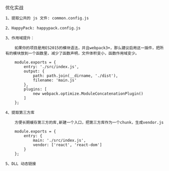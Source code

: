 优化实战

    1、提取公共的 js 文件: common.config.js

    2、HappyPack: happypack.config.js

    3、作用域提升：

        如果你的项目是用ES2015的模块语法，并且webpack3+，那么建议启用这一插件，把所有的模块放到一个函数里，减少了函数声明，文件体积变小，函数作用域变少。

        module.exports = {
            entry: './src/index.js',
            output: {
                path: path.join(__dirname, './dist'),
                filename: 'main.js'
            },
            plugins: [
                new webpack.optimize.ModuleConcatenationPlugin()
            ]
        };

    4、提取第三方库

        方便长期缓存第三方的库,新建一个入口，把第三方库作为一个chunk，生成vendor.js

        module.exports = {
            entry: {
                main: './src/index.js',
                vendor: ['react', 'react-dom']
            }
        };

    5、DLL 动态链接
